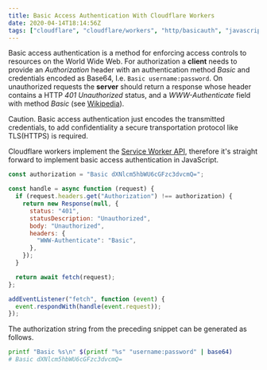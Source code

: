 ```yaml
---
title: Basic Access Authentication With Cloudflare Workers
date: 2020-04-14T18:14:56Z
tags: ["cloudflare", "cloudflare/workers", "http/basicauth", "javascript", "javascript/serviceworkerapi"]
---
```


Basic access authentication is a method for enforcing access controls to resources on the World Wide Web. For
authorization a **client** needs to provide an _Authorization_ header with an authentication method _Basic_ and
credentials encoded as Base64, I.e. `Basic username:password`. On unauthorized requests the **server** should return a
response whose header contains a HTTP _401 Unauthorized_ status, and a _WWW-Authenticate_ field with method _Basic_ (see
[Wikipedia][en.wikipedia.org:basic-access-authentication]).

Caution. Basic access authentication just encodes the transmitted credentials, to add confidentiality a secure
transportation protocol like TLS(HTTPS) is required.

Cloudflare workers implement the [Service Worker API][developer.mozilla.org:web:api:service-worker-api], therefore it's
straight forward to implement basic access authentication in JavaScript.

```javascript
const authorization = "Basic dXNlcm5hbWU6cGFzc3dvcmQ=";

const handle = async function (request) {
  if (request.headers.get("Authorization") !== authorization) {
    return new Response(null, {
      status: "401",
      statusDescription: "Unauthorized",
      body: "Unauthorized",
      headers: {
        "WWW-Authenticate": "Basic",
      },
    });
  }

  return await fetch(request);
};

addEventListener("fetch", function (event) {
  event.respondWith(handle(event.request));
});
```

The authorization string from the preceding snippet can be generated as follows.

```bash
printf "Basic %s\n" $(printf "%s" "username:password" | base64)
# Basic dXNlcm5hbWU6cGFzc3dvcmQ=
```

[en.wikipedia.org:basic-access-authentication]: https://en.wikipedia.org/wiki/Basic_access_authentication
[developer.mozilla.org:web:api:service-worker-api]: https://developer.mozilla.org/en-US/docs/Web/API/Service_Worker_API
